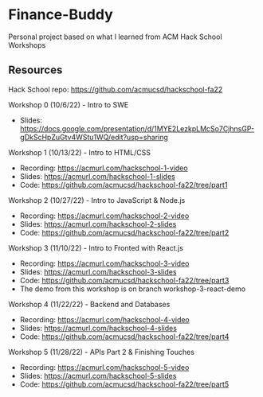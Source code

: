 # Finance-Buddy
Personal project based on what I learned from ACM Hack School Workshops

## Resources

Hack School repo: https://github.com/acmucsd/hackschool-fa22

Workshop 0 (10/6/22) - Intro to SWE
- Slides: https://docs.google.com/presentation/d/1MYE2LezkpLMcSo7CjhnsGP-gDkScHpZuGtv4WStu1WQ/edit?usp=sharing

Workshop 1 (10/13/22) - Intro to HTML/CSS
- Recording: https://acmurl.com/hackschool-1-video
- Slides: https://acmurl.com/hackschool-1-slides
- Code: https://github.com/acmucsd/hackschool-fa22/tree/part1

Workshop 2 (10/27/22) - Intro to JavaScript & Node.js
- Recording: https://acmurl.com/hackschool-2-video
- Slides: https://acmurl.com/hackschool-2-slides
- Code: https://github.com/acmucsd/hackschool-fa22/tree/part2

Workshop 3 (11/10/22) - Intro to Fronted with React.js
- Recording: https://acmurl.com/hackschool-3-video
- Slides: https://acmurl.com/hackschool-3-slides
- Code: https://github.com/acmucsd/hackschool-fa22/tree/part3
- The demo from this workshop is on branch workshop-3-react-demo

Workshop 4 (11/22/22) - Backend and Databases
- Recording: https://acmurl.com/hackschool-4-video
- Slides: https://acmurl.com/hackschool-4-slides
- Code: https://github.com/acmucsd/hackschool-fa22/tree/part4

Workshop 5 (11/28/22) - APIs Part 2 & Finishing Touches
- Recording: https://acmurl.com/hackschool-5-video
- Slides: https://acmurl.com/hackschool-5-slides
- Code: https://github.com/acmucsd/hackschool-fa22/tree/part5